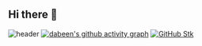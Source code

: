 ## Hi there 👋

<!--
**Daba-byte/Daba-byte** is a ✨ _special_ ✨ repository because its `README.md` (this file) appears on your GitHub profile.

Here are some ideas to get you started:

- 🔭 I’m currently working on ...
- 🌱 I’m currently learning ...
- 👯 I’m looking to collaborate on ...
- 🤔 I’m looking for help with ...
- 💬 Ask me about ...
- 📫 How to reach me: ...
- 😄 Pronouns: ...
- ⚡ Fun fact: ...
-->
![header](https://capsule-render.vercel.app/api?type=Soft&color=_custom_gradient&height=200&section=header&text=✨DABEEN✨&animation=twinkling&fontColor=FFCCFF&capsule%20render&fontSize=90&fontAlignY=60)
[![dabeen's github activity graph](https://github-readme-activity-graph.vercel.app/graph?username=Daba-byte)](https://github.com/ashutosh00710/github-readme-activity-graph)
[![GitHub Stk](https://streak-stats.demolab.com/?user=Daba-byte&theme=tokyonight&stroke=FFCCFF&border=FFCCFF&ring=FFCCFF&fire=FFCCFF&dates=FFCCFF&excludeDaysLabel=FFCCFF&background=000000)](https://git.io/streak-stats)
